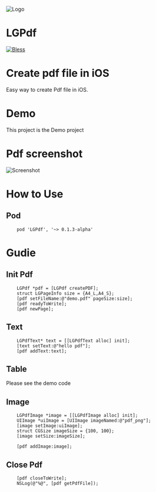 ![Logo](https://cdn.rawgit.com/LunaGao/LGPdf/master/Image/lgpdf.png)

# LGPdf
[![Bless](https://cdn.rawgit.com/LunaGao/BlessYourCodeTag/master/tags/god.svg)](http://lunagao.github.io/BlessYourCodeTag/)

# Create pdf file in iOS

Easy way to create Pdf file in iOS.

# Demo

This project is the Demo project

# Pdf screenshot
![Screenshot](https://cdn.rawgit.com/LunaGao/LGPdf/master/Image/screenshot.png)

# How to Use

## Pod

```
    pod 'LGPdf', '~> 0.1.3-alpha'
```

# Gudie

## Init Pdf
```
    LGPdf *pdf = [LGPdf createPDF];
    struct LGPageInfo size = {A4_L,A4_S};
    [pdf setFileName:@"demo.pdf" pageSize:size];
    [pdf readyToWrite];
    [pdf newPage];
```

## Text

```
    LGPdfText* text = [[LGPdfText alloc] init];
    [text setText:@"hello pdf"];
    [pdf addText:text];
```

## Table
Please see the demo code

## Image
```
    LGPdfImage *image = [[LGPdfImage alloc] init];
    UIImage *uiImage = [UIImage imageNamed:@"pdf_png"];
    [image setImage:uiImage];
    struct CGSize imageSize = {100, 100};
    [image setSize:imageSize];

    [pdf addImage:image];
```

## Close Pdf
```
    [pdf closeToWrite];
    NSLog(@"%@", [pdf getPdfFile]);
```
